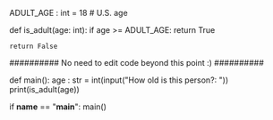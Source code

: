 <!-- Problem Statement
There are times where we want to return different things from a function based on some condition. To practice this idea, imagine that we want to check if someone is an adult. We might check their age and return different things depending on how old they are!

We've provided you with the ADULT_AGE variable which has the age a person is legally classified as an adult (in the United States). Fill out the is_adult(age) function, which returns True if the function takes an age that is greater than or equal to ADULT_AGE. If the function takes an age less than ADULT_AGE, return False instead.

Here are two sample runs of the program, one for each return option (user input in bold italics):

(Entered age is an adult age)

How old is this person?: 35

True

(Entered age is not an adult age)

How old is this person?: 7

False -->


ADULT_AGE : int = 18 # U.S. age 

def is_adult(age: int):
    if age >= ADULT_AGE:
        return True
    
    return False
    
########## No need to edit code beyond this point :) ##########

def main():
    age : str = int(input("How old is this person?: "))
    print(is_adult(age))
    

if __name__ == "__main__":
    main()